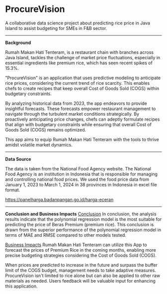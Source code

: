 # ProcureVision
A collaborative data science project about predicting rice price in Java Island to assist budgeting for SMEs in F&B sector.

-------------------------------------------------------------------------------------------------------------------------------------------------------------------------------
**Background**

Rumah Makan Hati Tenteram, is a restaurant chain with branches across Java Island, tackles the challenge of market price fluctuations, especially in essential ingredients like premium rice, which has seen recent spikes of 15.3%.

"ProcureVision" is an application that uses predictive modeling to anticipate rice prices, considering the current trend of rice scarcity. This enables chefs to create recipes that keep overall Cost of Goods Sold (COGS) within budgetary constraints.

By analyzing historical data from 2023, the app endeavors to provide insightful forecasts. These forecasts empower restaurant management to navigate through the turbulent market conditions strategically. By proactively anticipating price changes, chefs can adeptly formulate recipes that align with budgetary constraints while ensuring that overall Cost of Goods Sold (COGS) remains optimized. 

This app aims to equip Rumah Makan Hati Tenteram with the tools to thrive amidst volatile market dynamics.

-------------------------------------------------------------------------------------------------------------------------------------------------------------------------------
**Data Source**

The data is taken from the National Food Agency website. The National Food Agency is an institution in Indonesia that is responsible for managing and controlling national food prices. We used the food price data from January 1, 2023 to March 1, 2024 in 38 provinces in Indonesia in excel file format.

https://panelharga.badanpangan.go.id/harga-eceran

-------------------------------------------------------------------------------------------------------------------------------------------------------------------------------
**Conclusion and Business Impacts**
<u>Conclusion</u>
In conclusion, the analysis results indicate that the polynomial regression model is the most suitable for predicting the price of Beras Premium (premium rice). This conclusion is drawn from the superior performance of the polynomial regression model in terms of MAE and RMSE compared to other models tested.

<u>Business Impacts</u>
Rumah Makan Hati Tenteram can utilize this App to forecast the prices of Premium Rice in the coming months, enabling more precise budgeting strategies considering the Cost of Goods Sold (COGS).

When prices are predicted to increase in the future and surpass the buffer limit of the COGS budget, management needs to take adaptive measures.
ProcureVision isn't limited to rice alone but can also be applied to other raw materials as needed.
Users feedback will be valuable input for enhancing this application.


